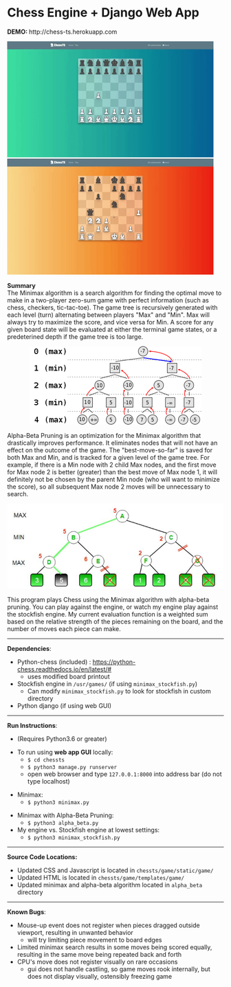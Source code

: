 # Chess Engine + Django Web App
<p><strong>DEMO: </strong> http://chess-ts.herokuapp.com</p>
<img src="imgs/chessts_demo.gif" width="480" height="270">
<img src="imgs/chessts_demo2.gif" width="480" height="270">

<strong>Summary</strong>
<br>
The Minimax algorithm is a search algorithm for finding the optimal move to make in a two-player zero-sum game with perfect information (such as chess, checkers, tic-tac-toe). The game tree is recursively generated with each level (turn) alternating between players "Max" and "Min". Max will always try to maximize the score, and vice versa for Min. A score for any given board state will be evaluated at either the terminal game states, or a predeterined depth if the game tree is too large. 

<p align="center">
    <img src="https://github.com/tshiels/chess/blob/master/imgs/minimax_img.png">
</p>

Alpha-Beta Pruning is an optimization for the Minimax algorithm that drastically improves performance. It eliminates nodes that will not have an effect on the outcome of the game. The "best-move-so-far" is saved for both Max and Min, and is tracked for a given level of the game tree. For example, if there is a Min node with 2 child Max nodes, and the first move for Max node 2 is better (greater) than the best move of Max node 1, it will definitely not be chosen by the parent Min node (who will want to minimize the score), so all subsequent Max node 2 moves will be unnecessary to search. 

<p align="center">
    <img src="https://github.com/tshiels/chess/blob/master/imgs/ab_img1.jpg">
</p>

This program plays Chess using the Minimax algorithm with alpha-beta pruning. You can play against the engine, or watch my engine play against the stockfish engine. 
My current evaluation function is a weighted sum based on the relative strength of the pieces remaining on the board, and the number of moves each piece can make.  

***

<strong>Dependencies</strong>:
* Python-chess (included) : https://python-chess.readthedocs.io/en/latest/#
  * uses modified board printout 
* Stockfish engine in `/usr/games/` (if using `minimax_stockfish.py`)
  * Can modify `minimax_stockfish.py` to look for stockfish in custom directory 
* Python django (if using web GUI)
***
<strong>Run Instructions</strong>:
* (Requires Python3.6 or greater)
- To run using <strong>web app GUI</strong> locally:
  - `$ cd chessts`
  - `$ python3 manage.py runserver`
  - open web browser and type `127.0.0.1:8000` into address bar (do not type localhost)
* Minimax:
  * `$ python3 minimax.py`
- Minimax with Alpha-Beta Pruning:
  - `$ python3 alpha_beta.py`
- My engine vs. Stockfish engine at lowest settings:
  - `$ python3 minimax_stockfish.py`

***
<strong>Source Code Locations:</strong>
- Updated CSS and Javascript is located in `chessts/game/static/game/`
- Updated HTML is located in `chessts/game/templates/game/`
- Updated minimax and alpha-beta algorithm located in `alpha_beta` directory
***
<strong>Known Bugs</strong>:
- Mouse-up event does not register when pieces dragged outside viewport, resulting in unwanted behavior
  - will try limiting piece movement to board edges
- Limited minimax search results in some moves being scored equally, resulting in the 
  same move being repeated back and forth
- CPU's move does not register visually on rare occasions
  - gui does not handle castling, so game moves rook internally, but does not display visually, ostensibly freezing game